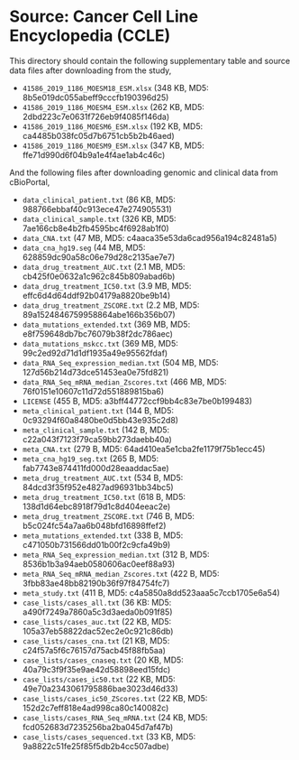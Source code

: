 # Source: Cancer Cell Line Encyclopedia (CCLE)
This directory should contain the following supplementary table and source data files after downloading from the study,
- `41586_2019_1186_MOESM18_ESM.xlsx` (348 KB, MD5: 8b5e019dc055abeff9cccfb190396d25)
- `41586_2019_1186_MOESM4_ESM.xlsx` (262 KB, MD5: 2dbd223c7e0631f726eb9f4085f146da)
- `41586_2019_1186_MOESM6_ESM.xlsx` (192 KB, MD5: ca4485b038fc05d7b6751cb5b2b46aed)
- `41586_2019_1186_MOESM9_ESM.xlsx` (347 KB, MD5: ffe71d990d6f04b9a1e4f4ae1ab4c46c)

And the following files after downloading genomic and clinical data from cBioPortal,
- `data_clinical_patient.txt` (86 KB, MD5: 988766ebbaf40c913ece47e274905531)
- `data_clinical_sample.txt` (326 KB, MD5: 7ae166cb8e4b2fb4595bc4f6928ab1f0)
- `data_CNA.txt` (47 MB, MD5: c4aaca35e53da6cad956a194c82481a5)
- `data_cna_hg19.seg` (44 MB, MD5: 628859dc90a58c06e79d28c2135ae7e7)
- `data_drug_treatment_AUC.txt` (2.1 MB, MD5: cb425f0e0632a1c962c845b809abad6b)
- `data_drug_treatment_IC50.txt` (3.9 MB, MD5: effc6d4d64ddf92b04179a8820be9b14)
- `data_drug_treatment_ZSCORE.txt` (2.2 MB, MD5: 89a1524846759958864abe166b356b07)
- `data_mutations_extended.txt` (369 MB, MD5: e8f759648db7bc76079b38f2dc786aec)
- `data_mutations_mskcc.txt` (369 MB, MD5: 99c2ed92d71d1df1935a49e95562fdaf)
- `data_RNA_Seq_expression_median.txt` (504 MB, MD5: 127d56b214d73dce51453ea0e75fd821)
- `data_RNA_Seq_mRNA_median_Zscores.txt` (466 MB, MD5: 76f0151e10607c11d72d551889815ba6)
- `LICENSE` (455 B, MD5: a3bff44772ccf9bb4c83e7be0b199483)
- `meta_clinical_patient.txt` (144 B, MD5: 0c93294f60a8480be0d5bb43e935c2d8)
- `meta_clinical_sample.txt` (142 B, MD5: c22a043f7123f79ca59bb273daebb40a)
- `meta_CNA.txt` (279 B, MD5: 64ad410ea5e1cba2fe1179f75b1ecc45)
- `meta_cna_hg19_seg.txt` (265 B, MD5: fab7743e874411fd000d28eaaddac5ae)
- `meta_drug_treatment_AUC.txt` (534 B, MD5: 84dcd3f35f952e4827ad96931bb34bc5)
- `meta_drug_treatment_IC50.txt` (618 B, MD5: 138d1d64ebc8918f79d1c8d404eeac2e)
- `meta_drug_treatment_ZSCORE.txt` (746 B, MD5: b5c024fc54a7aa6b048bfd16898ffef2)
- `meta_mutations_extended.txt` (338 B, MD5: c471050b731566dd01b00f2c9cfa49b9)
- `meta_RNA_Seq_expression_median.txt` (312 B, MD5: 8536b1b3a94aeb0580606ac0eef88a93)
- `meta_RNA_Seq_mRNA_median_Zscores.txt` (422 B, MD5: 3fbb83ae48bb82190b36f97f84754fc7)
- `meta_study.txt` (411 B, MD5: c4a5850a8dd523aaa5c7ccb1705e6a54)
- `case_lists/cases_all.txt` (36 KB: MD5: a490f7249a7860a5c3d3aeda0b091f85)
- `case_lists/cases_auc.txt` (22 KB, MD5: 105a37eb58822dac52ec2e0c921c86db)
- `case_lists/cases_cna.txt` (21 KB, MD5: c24f57a5f6c76157d75acb45f88fb5aa)
- `case_lists/cases_cnaseq.txt` (20 KB, MD5: 40a79c3f9f35e9ae42d58898eed15fdc)
- `case_lists/cases_ic50.txt` (22 KB, MD5: 49e70a2343061795886bae3023d46d33)
- `case_lists/cases_ic50_ZScores.txt` (22 KB, MD5: 152d2c7eff818e4ad998ca80c140082c)
- `case_lists/cases_RNA_Seq_mRNA.txt` (24 KB, MD5: fcd052683d7235256ba2ba045d7af47b)
- `case_lists/cases_sequenced.txt` (33 KB, MD5: 9a8822c51fe25f85f5db2b4cc507adbe)
